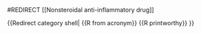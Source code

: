 #REDIRECT [[Nonsteroidal anti-inflammatory drug]]

{{Redirect category shell|
{{R from acronym}}
{{R printworthy}}
}}